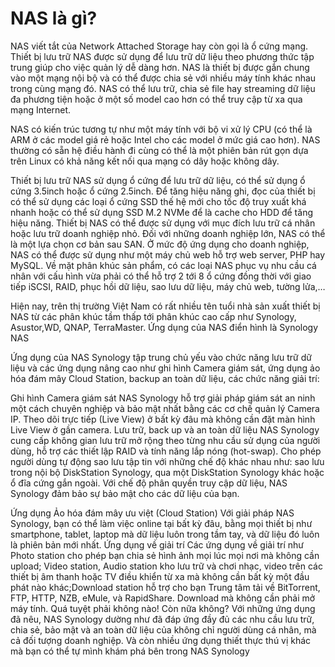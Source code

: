# NAS là gì?

NAS viết tắt của Network Attached Storage hay còn gọi là ổ cứng mạng. Thiết bị lưu trữ NAS được sử dụng để lưu trữ dữ liệu theo phương thức tập trung giúp cho việc quản lý dễ dàng hơn. NAS là thiết bị được gắn chung vào một mạng nội bộ và có thể được chia sẻ với nhiều máy tính khác nhau trong cùng mạng đó. NAS có thể lưu trữ, chia sẻ file hay streaming dữ liệu đa phương tiện hoặc ở một số model cao hơn có thể truy cập từ xa qua mạng Internet.

NAS có kiến trúc tương tự như một máy tính với bộ vi xử lý CPU (có thể là ARM ở các model giá rẻ hoặc Intel cho các model ở mức giá cao hơn). NAS thường có sẵn hệ điều hành đi cùng có thể là một phiên bản rút gọn dựa trên Linux có khả năng kết nối qua mạng có dây hoặc không dây.

Thiết bị lưu trữ NAS sử dụng ổ cứng để lưu trữ dữ liệu, có thể sử dụng ổ cứng 3.5inch hoặc ổ cứng 2.5inch. Để tăng hiệu năng ghi, đọc của thiết bị có thể sử dụng các loại ổ cứng SSD thế hệ mới cho tốc độ truy xuất khá nhanh hoặc có thể sử dụng SSD M.2 NVMe để là cache cho HDD để tăng hiệu năng.
Thiết bị NAS có thể được sử dụng với mục đích lưu trữ cá nhân hoặc lưu trữ doanh nghiệp nhỏ. Đối với những doanh nghiệp lớn, NAS có thể là một lựa chọn cơ bản sau SAN. Ở mức độ ứng dụng cho doanh nghiệp, NAS có thể được sử dụng như một máy chủ web hỗ trợ web server, PHP hay MySQL.
Về mặt phân khúc sản phẩm, có các loại NAS phục vụ nhu cầu cá nhân với cấu hình vừa phải có thể hỗ trợ 2 tới 8 ổ cứng đồng thời với giao tiếp iSCSI, RAID, phục hồi dữ liệu, sao lưu dữ liệu, máy chủ web, tường lửa,…

Hiện nay, trên thị trường Việt Nam có rất nhiều tên tuổi nhà sản xuất thiết bị NAS từ các phân khúc tầm thấp tới phân khúc cao cấp như Synology, Asustor,WD, QNAP, TerraMaster.
Ứng dụng của NAS điển hình là Synology NAS

Ứng dụng của NAS Synology tập trung chủ yếu vào chức năng lưu trữ dữ liệu và các ứng dụng nâng cao như ghi hình Camera giám sát, ứng dụng ảo hóa đám mây Cloud Station, backup an toàn dữ liệu, các chức năng giải trí:

Ghi hình Camera giám sát
NAS Synology hỗ trợ giải pháp giám sát an ninh một cách chuyên nghiệp và bảo mật nhất bằng các cơ chế quản lý Camera IP. Theo dõi trực tiếp (Live View) ở bất kỳ đâu mà không cần đặt màn hình Live View ở gần camera.
Lưu trữ, back up và an toàn dữ liệu
NAS Synology cung cấp không gian lưu trữ mở rộng theo từng nhu cầu sử dụng của người dùng, hỗ trợ các thiết lập RAID và tính năng lắp nóng (hot-swap). Cho phép người dùng tự động sao lưu tập tin với những chế độ khác nhau như: sao lưu trong nội bộ DiskStation Synology, qua một DiskStation Synology khác hoặc ổ đĩa cứng gắn ngoài.
Với chế độ phân quyền truy cập dữ liệu, NAS Synology đảm bảo sự bảo mật cho các dữ liệu của bạn.

Ứng dụng Ảo hóa đám mây ưu việt (Cloud Station)
Với giải pháp NAS Synology, bạn có thể làm việc online tại bất kỳ đâu, bằng mọi thiết bị như smartphone, tablet, laptop mà dữ liệu luôn trong tầm tay, và dữ liệu đó luôn là phiên bản mới nhất.
Ứng dụng về giải trí
Các ứng dụng về giải trí như Photo station cho phép bạn chia sẻ hình ảnh mọi lúc mọi nơi mà không cần upload; Video station, Audio station kho lưu trữ và chơi nhạc, video trên các thiết bị âm thanh hoặc TV điều khiển từ xa mà không cần bất kỳ một đầu phát nào khác;Download station hỗ trợ cho bạn Trung tâm tải về BitTorrent, FTP, HTTP, NZB, eMule, và RapidShare. Download mà không cần phải mở máy tính. Quá tuyệt phải không nào!
Còn nữa không?
Với những ứng dụng đã nêu, NAS Synology dường như đã đáp ứng đầy đủ các nhu cầu lưu trữ, chia sẻ, bảo mật và an toàn dữ liệu của không chỉ người dùng cá nhân, mà cả đối tượng doanh nghiệp. Và còn nhiều ứng dụng thiết thực thú vị khác mà bạn có thể tự mình khám phá bên trong NAS Synology
